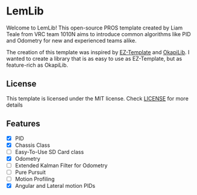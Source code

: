 # LemLib

Welcome to LemLib! This open-source PROS template created by Liam Teale from VRC team 1010N aims to introduce common algorithms like PID and Odometry for new and experienced teams alike.

The creation of this template was inspired by [EZ-Template](https://github.com/EZ-Robotics/EZ-Template) and [OkapiLib](https://github.com/OkapiLib/OkapiLib). I wanted to create a library that is as easy to use as EZ-Template, but as feature-rich as OkapiLib.

## License

This template is licensed under the MIT license. Check [LICENSE](https://github.com/SizzinSeal/LemLib/blob/master/LICENSE) for more details

## Features
- [X] PID
- [X] Chassis Class
- [ ] Easy-To-Use SD Card class
- [X] Odometry
- [ ] Extended Kalman Filter for Odometry
- [ ] Pure Pursuit
- [ ] Motion Profiling
- [X] Angular and Lateral motion PIDs
